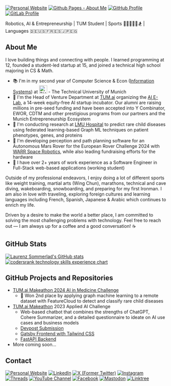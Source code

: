 <a href="https://laurenzsommerlad.com" rel="me"><img src="https://img.shields.io/badge/website-000000?style=for-the-badge&logo=About.me&logoColor=white" alt="Personal Website"/></a>
<a href="https://github.laurenzsommerlad.com" rel="me"><img src="https://img.shields.io/badge/github%20pages-121013?style=for-the-badge&logo=github&logoColor=white" alt="Github Pages - About Me"/></a>
<a href="https://github.com/LaurenzSommerlad" target="_blank" rel="me"><img src="https://img.shields.io/badge/github-%23121011.svg?style=for-the-badge&logo=github&logoColor=white" alt="GitHub Profile"/></a>
<a href="https://gitlab.com/LaurenzSommerlad" target="_blank" rel="me"><img src="https://img.shields.io/badge/gitlab-%23181717.svg?style=for-the-badge&logo=gitlab&logoColor=white" alt="GitLab Profile"/></a>

<p>Robotics, AI & Entrepreneurship | TUM Student | Sports 🏋️‍♂️🥋🏃🤿🏂 | Languages 🇩🇪🇺🇸🇫🇷🇪🇸🇯🇵🇪🇬 </p>

## About Me ##
I love building things and connecting with people. I learned programming at 12, founded a student-led startup at 15, and joined a technical high school majoring in CS & Math.

- 📚 I'm in my second year of Computer Science & Econ (<a href="https://www.tum.de/en/studies/degree-programs/detail/information-systems-bachelor-of-science-bsc" target="_blank" rel="nofollow">Information Systems</a>) at <a href="https://www.tum.de" target="_blank"><img src= "https://upload.wikimedia.org/wikipedia/commons/thumb/c/c8/Logo_of_the_Technical_University_of_Munich.svg/816px-Logo_of_the_Technical_University_of_Munich.svg.png" alt="TUM Logo" width="25"></a> - The Technical University of Munich
- 🚀 I'm the Head of Venture Department at <a href="https://www.tum-ai.com" target="_blank">TUM.ai</a> organizing the <a href="https://www.tum-ai.com/e-lab" target="_blank">AI E-Lab</a>, a 14-week equity-free AI startup incubator. Our alumni are raising millions in pre-seed funding and have been accepted into Y Combinator, EWOR, CDTM and other prestigious programs from our partners and the Munich Entrepreneurship Ecosystem
- 🔭 I'm conducting research at <a href="https://www.ccrc-hauner.de/" target="_blank">LMU Hospital</a> to predict rare child diseases using federated learning-based Graph ML techniques on patient phenotypes, genes, and proteins
- 🤖 I'm developing perception and path planning software for an Autonomous Mars Rover for the European Rover Challenge 2024 with <a href="https://warr.de/projects/spacerobotics/" target="_blank">WARR Space Robotics</a>, while also leading fundraising efforts for the hardware
- 🌱 I have over 2+ years of work experience as a Software Engineer in Full-Stack web-based applications (working student)

Outside of my professional endeavors, I enjoy doing a lot of different sports like weight training, martial arts (Wing Chun), marathons, technical and cave diving, wakeboarding, snowboarding, and preparing for my first Ironman. I am also in love with traveling, exploring foreign cultures and learning languages including French, Spanish, Japanese & Arabic which continues to enrich my life.

Driven by a desire to make the world a better place, I am committed to solving the most challenging problems with technology. Feel free to reach out — I am always up for a coffee and a good conversation! ☕

## GitHub Stats ##
<a href="https://github.com/LaurenzSommerlad" target="_blank" rel="me"><img src="https://github-readme-stats.vercel.app/api?username=laurenzsommerlad&show_icons=true&theme=codeSTACKr&show=reviews,prs_merged,prs_merged_percentage&hide=issues" alt="Laurenz Sommerlad's GitHub stats"/></a>
<a href="https://profile.codersrank.io/user/laurenzsommerlad/" target="_blank" rel="me"><img src="https://cr-skills-chart-widget.azurewebsites.net/api/api?username=laurenzsommerlad" alt="codersrank technology skills experience chart"/></a>

## GitHub Projects and Repositories ##
- <a href="https://github.laurenzsommerlad.com/TUM.ai-Makeathon2024-Amigo-Challenge/">TUM.ai Makeathon 2024 AI in Medicine Challenge</a>
  - 🥈 Won 2nd place by applying graph machine learning to a remote dataset with FeatureCloud to detect and classify rare child diseases
- <a href="https://makeathon.tum-ai.com" target="_blank">TUM.ai Makeathon<a/> 2023 Applied AI Challenge
  - Web-based chatbot that combines the strengths of ChatGPT, Cohere Summarizer, and a detailed questionnaire to ideate on AI use cases and business models
  - <a href="https://devpost.com/software/appliedai_canai" target="_blank" rel="nofollow noopener noreferrer">Devpost Submission</a>
  - <a href="https://github.com/LaurenzSommerlad/tum.ai-makeathon2023-frontend" target="_blank">Gatsby Frontend with Tailwind CSS</a>
  - <a href="https://github.com/LaurenzSommerlad/TUM.ai-Makeathon2023-API-Endpoint/" target="_blank">FastAPI Backend</a>
- More coming soon...

## Contact ##
<a href="https://laurenzsommerlad.com" rel="me"><img src="https://img.shields.io/badge/website-000000?style=for-the-badge&logo=About.me&logoColor=white" alt="Personal Website"/></a>
<a href="https://www.linkedin.com/in/laurenzsommerlad" target="_blank" rel="me"><img src="https://img.shields.io/badge/linkedin-%230077B5.svg?style=for-the-badge&logo=linkedin&logoColor=white" alt="LinkedIn"/></a>
<a href="https://x.com/Lauros_World" target="_blank" rel="me"><img src="https://img.shields.io/badge/X-%23000000.svg?style=for-the-badge&logo=X&logoColor=white" alt="X (Former Twitter)"/></a>
<a href="https://www.instagram.com/laurenzsommerlad/" target="_blank" rel="me"><img src="https://img.shields.io/badge/Instagram-%23E4405F.svg?style=for-the-badge&logo=Instagram&logoColor=white" alt="Instagram"/></a>
<a href="https://www.threads.net/@laurenzsommerlad" target="_blank" rel="me"><img src="https://img.shields.io/badge/Threads-000000?style=for-the-badge&logo=Threads&logoColor=white" alt="Threads"/></a>
<a href="https://www.youtube.com/@LaurenzSommerlad" target="_blank" rel="me"><img src="https://img.shields.io/badge/YouTube-%23FF0000.svg?style=for-the-badge&logo=YouTube&logoColor=white" alt="YouTube Channel"/></a>
<a href="https://www.facebook.com/LaurenzSommerlad.official/" target="_blank" rel="me"><img src="https://img.shields.io/badge/Facebook-%231877F2.svg?style=for-the-badge&logo=Facebook&logoColor=white" alt="Facebook"/></a>
<a href="https://mastodon.social/@LaurenzSommerlad" target="_blank" rel="me"><img src="https://img.shields.io/badge/-MASTODON-%232B90D9?style=for-the-badge&logo=mastodon&logoColor=white" alt="Mastodon"/></a>
<a href="https://linktr.ee/LaurenzSommerlad" target="_blank" rel="me"><img src="https://img.shields.io/badge/linktree-1de9b6?style=for-the-badge&logo=linktree&logoColor=white" alt="Linktree"/></a>

